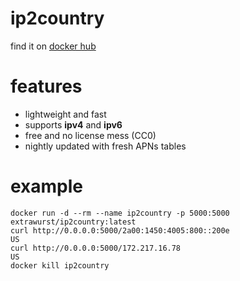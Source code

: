# ip2country

find it on [docker hub](https://hub.docker.com/repository/docker/extrawurst/ip2country)

# features

* lightweight and fast
* supports **ipv4** and **ipv6**
* free and no license mess (CC0)
* nightly updated with fresh APNs tables

# example

```
docker run -d --rm --name ip2country -p 5000:5000 extrawurst/ip2country:latest
curl http://0.0.0.0:5000/2a00:1450:4005:800::200e
US
curl http://0.0.0.0:5000/172.217.16.78
US
docker kill ip2country
```
